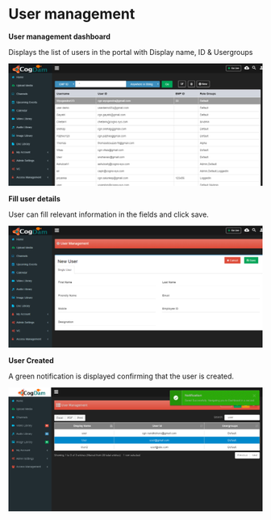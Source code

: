 # User management

**User management dashboard**

Displays the list of users in the portal with Display name, ID & Usergroups

![](../../.gitbook/assets/image%20%2858%29.png)

**Fill user details**

User can fill relevant information in the fields and click save.

![](../../.gitbook/assets/image%20%2812%29.png)

**User Created**

A green notification is displayed confirming that the user is created.

![](../../.gitbook/assets/image%20%2857%29.png)

